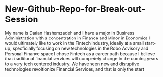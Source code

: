 # New-Github-Repo-for-Break-out-Session
My name is Darian Hashemzadeh and I have a major in Business Administration with a concentration in Finance and Minor in Economics
I would ultimately like to work in the Fintech industry, ideally at a small start-up, specficially focusing on new technologies in the Robo Advisory and Personal Finance space
I chose Fintech as a career path because I believe that traditional financial services will completely change in the coming years to a very tech centered industry.  We have seen new and disruptive technologies revoltionize Financial Services, and that is only the start